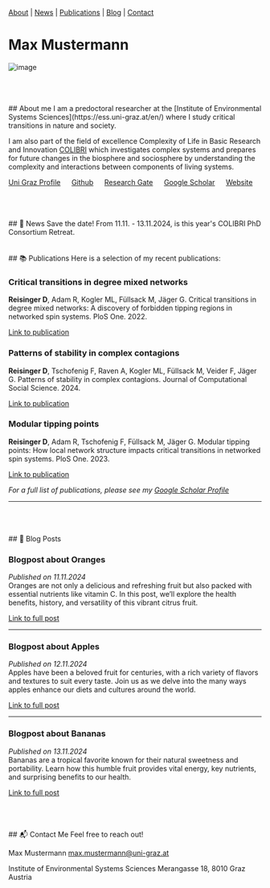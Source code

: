 [About](#about) | [News](#news) | [Publications](#publications) | [Blog](#blog) | [Contact](#contact)

# Max Mustermann
![image](banner.jpeg)


<br>
<br>
<br>
## About me <a name="about"></a>
I am a predoctoral researcher at the [Institute of Environmental Systems Sciences](https://ess.uni-graz.at/en/) where I study critical transitions in nature and society. 

I am also part of the field of excellence Complexity of Life in Basic Research and Innovation [COLIBRI](https://colibri.uni-graz.at/en/) which investigates complex systems and prepares for future changes in the biosphere and sociosphere by understanding the complexity and interactions between components of living systems. 

[Uni Graz Profile](https://online.uni-graz.at/kfu_online/visitenkarte.show_vcard?pPersonenId=3647147652461D50&pPersonenGruppe=3) &emsp; [Github](https://github.com/spanadiel) &emsp; [Research Gate](https://www.researchgate.net/profile/Daniel-Reisinger-2) &emsp; [Google Scholar](https://scholar.google.com/citations?user=BM5QVbUAAAAJ&hl=en) &emsp; [Website](https://notblue.red/)

<br>
<br>
<br>
## 📰 News <a name="news"></a>
Save the date! From 11.11. - 13.11.2024, is this year's COLIBRI PhD Consortium Retreat. 


<br>
<br>
<br>
## 📚 Publications <a name="publications"></a>
Here is a selection of my recent publications:

### Critical transitions in degree mixed networks 
   **Reisinger D**, Adam R, Kogler ML, Füllsack M, Jäger G. Critical transitions in degree mixed networks: A discovery of forbidden tipping regions in networked spin systems. PloS One. 2022.
   
   [Link to publication](https://journals.plos.org/plosone/article?id=10.1371/journal.pone.0277347)


### Patterns of stability in complex contagions
   **Reisinger D**, Tschofenig F, Raven A, Kogler ML, Füllsack M, Veider F, Jäger G. Patterns of stability in complex contagions. Journal of Computational Social Science. 2024.
   
   [Link to publication](https://link.springer.com/article/10.1007/s42001-024-00294-3)


### Modular tipping points
   **Reisinger D**, Adam R, Tschofenig F, Füllsack M, Jäger G. Modular tipping points: How local network structure impacts critical transitions in networked spin systems. PloS One. 2023.
   
   [Link to publication](https://journals.plos.org/plosone/article?id=10.1371/journal.pone.0292935)

*For a full list of publications, please see my [Google Scholar Profile](https://scholar.google.com/citations?user=BM5QVbUAAAAJ&hl=en)* 

---


<br>
<br>
<br>
## 📝 Blog Posts <a name="blog"></a>

### Blogpost about Oranges
*Published on 11.11.2024*  
Oranges are not only a delicious and refreshing fruit but also packed with essential nutrients like vitamin C. In this post, we’ll explore the health benefits, history, and versatility of this vibrant citrus fruit.

[Link to full post](./blog/post-template.md)

---

### Blogpost about Apples
*Published on 12.11.2024*  
Apples have been a beloved fruit for centuries, with a rich variety of flavors and textures to suit every taste. Join us as we delve into the many ways apples enhance our diets and cultures around the world.

[Link to full post](./blog/post-template.md)

---

### Blogpost about Bananas
*Published on 13.11.2024*  
Bananas are a tropical favorite known for their natural sweetness and portability. Learn how this humble fruit provides vital energy, key nutrients, and surprising benefits to our health.

[Link to full post](./blog/post-template.md)


<br>
<br>
<br>
## 📬 Contact Me <a name="contact"></a>
Feel free to reach out!

Max Mustermann
max.mustermann@uni-graz.at

Institute of Environmental Systems Sciences
Merangasse 18, 8010 Graz
Austria
